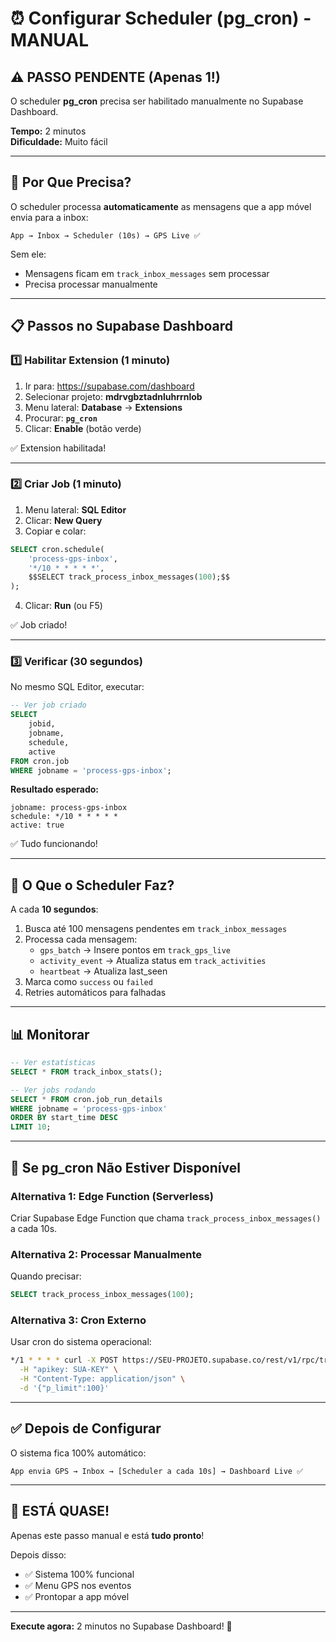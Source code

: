# ⏰ Configurar Scheduler (pg_cron) - MANUAL

## ⚠️ PASSO PENDENTE (Apenas 1!)

O scheduler **pg_cron** precisa ser habilitado manualmente no Supabase Dashboard.

**Tempo:** 2 minutos  
**Dificuldade:** Muito fácil  

---

## 🎯 Por Que Precisa?

O scheduler processa **automaticamente** as mensagens que a app móvel envia para a inbox:

```
App → Inbox → Scheduler (10s) → GPS Live ✅
```

Sem ele:
- Mensagens ficam em `track_inbox_messages` sem processar
- Precisa processar manualmente

---

## 📋 Passos no Supabase Dashboard

### 1️⃣ Habilitar Extension (1 minuto)

1. Ir para: https://supabase.com/dashboard
2. Selecionar projeto: **mdrvgbztadnluhrrnlob**
3. Menu lateral: **Database** → **Extensions**
4. Procurar: **`pg_cron`**
5. Clicar: **Enable** (botão verde)

✅ Extension habilitada!

---

### 2️⃣ Criar Job (1 minuto)

1. Menu lateral: **SQL Editor**
2. Clicar: **New Query**
3. Copiar e colar:

```sql
SELECT cron.schedule(
    'process-gps-inbox',
    '*/10 * * * * *',
    $$SELECT track_process_inbox_messages(100);$$
);
```

4. Clicar: **Run** (ou F5)

✅ Job criado!

---

### 3️⃣ Verificar (30 segundos)

No mesmo SQL Editor, executar:

```sql
-- Ver job criado
SELECT 
    jobid,
    jobname,
    schedule,
    active
FROM cron.job 
WHERE jobname = 'process-gps-inbox';
```

**Resultado esperado:**
```
jobname: process-gps-inbox
schedule: */10 * * * * *
active: true
```

✅ Tudo funcionando!

---

## 🔄 O Que o Scheduler Faz?

A cada **10 segundos**:

1. Busca até 100 mensagens pendentes em `track_inbox_messages`
2. Processa cada mensagem:
   - `gps_batch` → Insere pontos em `track_gps_live`
   - `activity_event` → Atualiza status em `track_activities`
   - `heartbeat` → Atualiza last_seen
3. Marca como `success` ou `failed`
4. Retries automáticos para falhadas

---

## 📊 Monitorar

```sql
-- Ver estatísticas
SELECT * FROM track_inbox_stats();

-- Ver jobs rodando
SELECT * FROM cron.job_run_details 
WHERE jobname = 'process-gps-inbox' 
ORDER BY start_time DESC 
LIMIT 10;
```

---

## 🚨 Se pg_cron Não Estiver Disponível

### Alternativa 1: Edge Function (Serverless)

Criar Supabase Edge Function que chama `track_process_inbox_messages()` a cada 10s.

### Alternativa 2: Processar Manualmente

Quando precisar:
```sql
SELECT track_process_inbox_messages(100);
```

### Alternativa 3: Cron Externo

Usar cron do sistema operacional:
```bash
*/1 * * * * curl -X POST https://SEU-PROJETO.supabase.co/rest/v1/rpc/track_process_inbox_messages \
  -H "apikey: SUA-KEY" \
  -H "Content-Type: application/json" \
  -d '{"p_limit":100}'
```

---

## ✅ Depois de Configurar

O sistema fica 100% automático:

```
App envia GPS → Inbox → [Scheduler a cada 10s] → Dashboard Live ✅
```

---

## 🎉 ESTÁ QUASE!

Apenas este passo manual e está **tudo pronto**!

Depois disso:
- ✅ Sistema 100% funcional
- ✅ Menu GPS nos eventos
- ✅ Prontopar a app móvel

---

**Execute agora:** 2 minutos no Supabase Dashboard! 🚀

